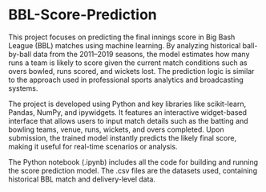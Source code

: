 # BBL-Score-Prediction

This project focuses on predicting the final innings score in Big Bash League (BBL) matches using machine learning. By analyzing historical ball-by-ball data from the 2011–2019 seasons, the model estimates how many runs a team is likely to score given the current match conditions such as overs bowled, runs scored, and wickets lost. The prediction logic is similar to the approach used in professional sports analytics and broadcasting systems.

The project is developed using Python and key libraries like scikit-learn, Pandas, NumPy, and ipywidgets. It features an interactive widget-based interface that allows users to input match details such as the batting and bowling teams, venue, runs, wickets, and overs completed. Upon submission, the trained model instantly predicts the likely final score, making it useful for real-time scenarios or analysis.

The Python notebook (.ipynb) includes all the code for building and running the score prediction model. The .csv files are the datasets used, containing historical BBL match and delivery-level data.
